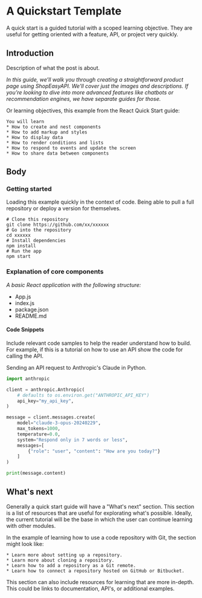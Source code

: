 # A Quickstart Template

A quick start is a guided tutorial with a scoped learning objective. They are useful for getting oriented with a feature, API, or project very quickly.


## Introduction

Description of what the post is about. 

_In this guide, we’ll walk you through creating a straightforward product page using ShopEasyAPI. We’ll cover just the images and descriptions. If you’re looking to dive into more advanced features like chatbots or recommendation engines, we have separate guides for those._

Or learning objectives, this example from the React Quick Start guide:
```
You will learn
* How to create and nest components
* How to add markup and styles
* How to display data
* How to render conditions and lists
* How to respond to events and update the screen
* How to share data between components
```
## Body
### Getting started
Loading this example quickly in the context of code. Being able to pull a full repository or deploy a version for themselves.

```
# Clone this repository
git clone https://github.com/xx/xxxxxx
# Go into the repository
cd xxxxxx
# Install dependencies
npm install
# Run the app
npm start
```


### Explanation of core components

_A basic React application with the following structure:_
* App.js
* index.js
* package.json
* README.md

#### Code Snippets
Include relevant code samples to help the reader understand how to build. For example, if this is a tutorial on how to use an API show the code for calling the API.

Sending an API request to Anthropic's Claude in Python.

```python
import anthropic

client = anthropic.Anthropic(
    # defaults to os.environ.get("ANTHROPIC_API_KEY")
    api_key="my_api_key",
)

message = client.messages.create(
    model="claude-3-opus-20240229",
    max_tokens=1000,
    temperature=0.0,
    system="Respond only in 7 words or less",
    messages=[
        {"role": "user", "content": "How are you today?"}
    ]
)

print(message.content)

```

## What's next
Generally a quick start guide will have a "What's next" section. This section is a list of resources that are useful for explorating what's possible. Ideally, the current tutorial will be the base in which the user can continue learning with other modules.

In the example of learning how to use a code repository with Git, the section might look like:

```
* Learn more about setting up a repository.
* Learn more about cloning a repository.
* Learn how to add a repository as a Git remote.
* Learn how to connect a repository hosted on GitHub or Bitbucket.
```

This section can also include resources for learning that are more in-depth. This could be links to documentation, API's, or additional examples.

